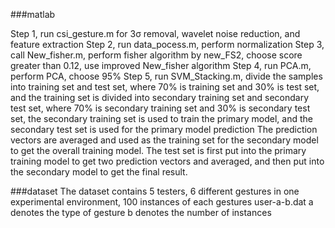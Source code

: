 ###matlab

Step 1, run csi_gesture.m for 3σ removal, wavelet noise reduction, and feature extraction
Step 2, run data_pocess.m, perform normalization
Step 3, call New_fisher.m, perform fisher algorithm by new_FS2, choose score greater than 0.12, use improved New_fisher algorithm
Step 4, run PCA.m, perform PCA, choose 95%
Step 5, run SVM_Stacking.m, divide the samples into training set and test set, where 70% is training set and 30% is test set, and the training set is divided into secondary training set and secondary test set, where 70% is secondary training set and 30% is secondary test set, the secondary training set is used to train the primary model, and the secondary test set is used for the primary model prediction
The prediction vectors are averaged and used as the training set for the secondary model to get the overall training model. The test set is first put into the primary training model to get two prediction vectors and averaged, and then put into the secondary model to get the final result.

###dataset
The dataset contains 5 testers, 6 different gestures in one experimental environment, 100 instances of each gestures
user-a-b.dat
a denotes the type of gesture
b denotes the number of instances
